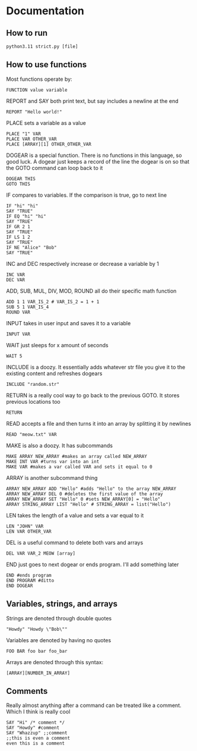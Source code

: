 # Documentation

## How to run

```
python3.11 strict.py [file]
```

## How to use functions

Most functions operate by:
```
FUNCTION value variable
```

REPORT and SAY both print text, but say includes a newline at the end
```
REPORT "Hello world!"
```

PLACE sets a variable as a value
```
PLACE "1" VAR
PLACE VAR OTHER_VAR
PLACE [ARRAY][1] OTHER_OTHER_VAR
```

DOGEAR is a special function. There is no functions in this language, so good luck.
A dogear just keeps a record of the line the dogear is on so that the GOTO command
can loop back to it
```
DOGEAR THIS
GOTO THIS
```

IF compares to variables. If the comparison is true, go to next line
```
IF "hi" "hi"
SAY "TRUE"
IF EQ "hi" "hi"
SAY "TRUE"
IF GR 2 1
SAY "TRUE"
IF LS 1 2
SAY "TRUE"
IF NE "Alice" "Bob"
SAY "TRUE"
```

INC and DEC respectively increase or decrease a variable by 1
```
INC VAR
DEC VAR
```

ADD, SUB, MUL, DIV, MOD, ROUND all do their specific math function 
```
ADD 1 1 VAR_IS_2 # VAR_IS_2 = 1 + 1
SUB 5 1 VAR_IS_4
ROUND VAR
```

INPUT takes in user input and saves it to a variable
```
INPUT VAR
```

WAIT just sleeps for x amount of seconds
```
WAIT 5
```

INCLUDE is a doozy. It essentially adds whatever str file you give it
to the existing content and refreshes dogears
```
INCLUDE "random.str"
```

RETURN is a really cool way to go back to the previous GOTO. It stores previous locations too
```
RETURN
```

READ accepts a file and then turns it into an array by splitting it by newlines
```
READ "meow.txt" VAR
```

MAKE is also a doozy. It has subcommands
```
MAKE ARRAY NEW_ARRAY #makes an array called NEW_ARRAY
MAKE INT VAR #turns var into an int
MAKE VAR #makes a var called VAR and sets it equal to 0
```

ARRAY is another subcommand thing
```
ARRAY NEW_ARRAY ADD "Hello" #adds "Hello" to the array NEW_ARRAY
ARRAY NEW_ARRAY DEL 0 #deletes the first value of the array
ARRAY NEW_ARRAY SET "Hello" 0 #sets NEW_ARRAY[0] = "Hello"
ARRAY STRING_ARRAY LIST "Hello" # STRING_ARRAY = list("Hello")
```

LEN takes the length of a value and sets a var equal to it
```
LEN "JOHN" VAR
LEN VAR OTHER_VAR
```

DEL is a useful command to delete both vars and arrays
```
DEL VAR VAR_2 MEOW [array]
```

END just goes to next dogear or ends program. I'll add something later
```
END #ends program
END PROGRAM #ditto
END DOGEAR
```

## Variables, strings, and arrays
Strings are denoted through double quotes
```
"Howdy" "Howdy \"Bob\""
```
Variables are denoted by having no quotes
```
FOO BAR foo bar foo_bar
```
Arrays are denoted through this syntax:
```
[ARRAY][NUMBER_IN_ARRAY]
```

## Comments
Really almost anything after a command can be treated like a comment.
Which I think is really cool
```
SAY "Hi" /* comment */
SAY "Howdy" #comment
SAY "Whazzup" ;;comment
;;this is even a comment
even this is a comment
```
